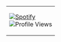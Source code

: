 <table width="100%"> 
  <tr>
    <td>
      
   [![Spotify](https://crstnmac.vercel.app/api/spotify)](https://open.spotify.com/user/xpxdzn2hztvea9akz2unakmuc?si=2952e56832614360s)     
   ![Profile Views](https://komarev.com/ghpvc/?username=crstnmac) 
    </td>
  </tr>

</table>
